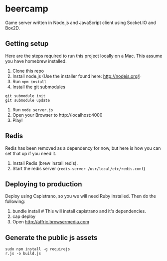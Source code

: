 # beercamp

Game server written in Node.js and JavaScript client using Socket.IO and Box2D.

## Getting setup

Here are the steps required to run this project locally on a Mac. This assume you have homebrew installed.

1. Clone this repo
1. Install node.js (Use the installer found here: http://nodejs.org/)
1. Run `npm install`
1. Install the git submodules

```
git submodule init
git submodule update
```

1. Run `node server.js`
1. Open your Browser to http://localhost:4000
1. Play!

## Redis

Redis has been removed as a dependency for now, but here is how you can set that up if you need it.

1. Install Redis (brew install redis). 
1. Start the redis server (`redis-server /usr/local/etc/redis.conf`)

## Deploying to production

Deploy using Capistrano, so you we will need Ruby installed. Then do the following:

1. bundle install # This will install capistrano and it's dependencies.
1. cap deploy
1. Open http://affric.browsermedia.com

## Generate the public js assets

```
sudo npm install -g requirejs
r.js -o build.js
```